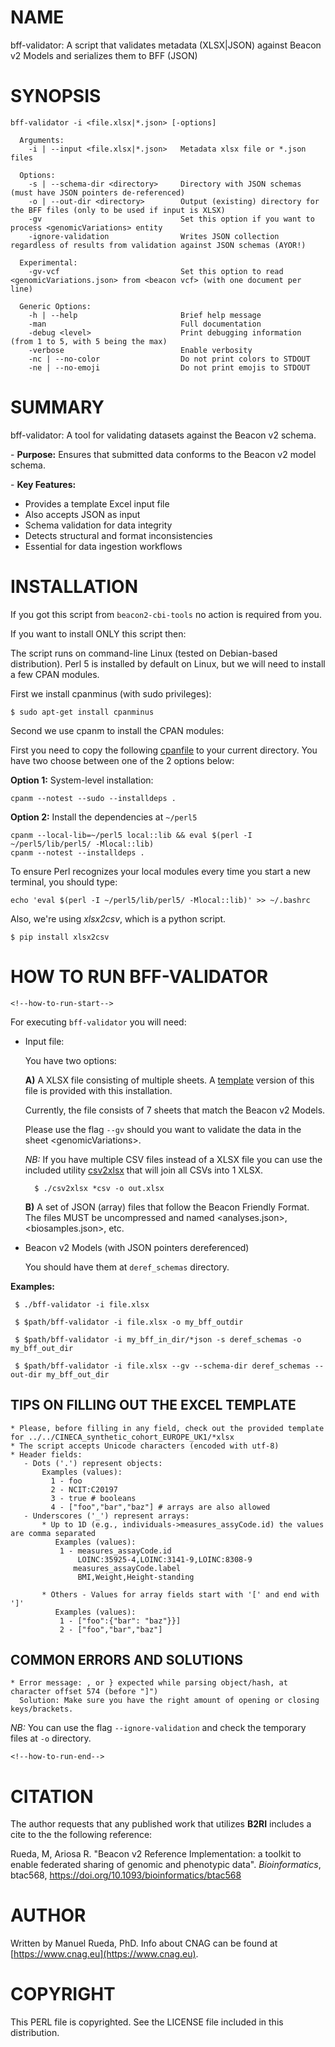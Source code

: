# NAME

bff-validator: A script that validates metadata (XLSX|JSON) against Beacon v2 Models and serializes them to BFF (JSON)

# SYNOPSIS

    bff-validator -i <file.xlsx|*.json> [-options]

      Arguments:
        -i | --input <file.xlsx|*.json>   Metadata xlsx file or *.json files

      Options:
        -s | --schema-dir <directory>     Directory with JSON schemas (must have JSON pointers de-referenced)
        -o | --out-dir <directory>        Output (existing) directory for the BFF files (only to be used if input is XLSX)
        -gv                               Set this option if you want to process <genomicVariations> entity
        -ignore-validation                Writes JSON collection regardless of results from validation against JSON schemas (AYOR!)

      Experimental:
        -gv-vcf                           Set this option to read <genomicVariations.json> from <beacon vcf> (with one document per line)

      Generic Options:
        -h | --help                       Brief help message
        -man                              Full documentation
        -debug <level>                    Print debugging information (from 1 to 5, with 5 being the max)
        -verbose                          Enable verbosity
        -nc | --no-color                  Do not print colors to STDOUT
        -ne | --no-emoji                  Do not print emojis to STDOUT

# SUMMARY

bff-validator: A tool for validating datasets against the Beacon v2 schema.

\- **Purpose:** Ensures that submitted data conforms to the Beacon v2 model schema.

\- **Key Features:**
  - Provides a template Excel input file
  - Also accepts JSON as input
  - Schema validation for data integrity
  - Detects structural and format inconsistencies
  - Essential for data ingestion workflows

# INSTALLATION

If you got this script from `beacon2-cbi-tools` no action is required from you.

If you want to install ONLY this script then:

The script runs on command-line Linux (tested on Debian-based distribution). Perl 5 is installed by default on Linux,
but we will need to install a few CPAN modules.

First we install cpanminus (with sudo privileges):

    $ sudo apt-get install cpanminus

Second we use cpanm to install the CPAN modules:

First you need to copy the following [cpanfile](https://raw.githubusercontent.com/mrueda/beacon2-cbi-tools/main/cpanfile) to your current directory.  You have two choose between one of the 2 options below:

**Option 1:** System-level installation:

    cpanm --notest --sudo --installdeps .

**Option 2:** Install the dependencies at `~/perl5`

    cpanm --local-lib=~/perl5 local::lib && eval $(perl -I ~/perl5/lib/perl5/ -Mlocal::lib)
    cpanm --notest --installdeps .

To ensure Perl recognizes your local modules every time you start a new terminal, you should type:

    echo 'eval $(perl -I ~/perl5/lib/perl5/ -Mlocal::lib)' >> ~/.bashrc

Also, we're using _xlsx2csv_, which is a python script.

    $ pip install xlsx2csv

# HOW TO RUN BFF-VALIDATOR

    <!--how-to-run-start-->

For executing `bff-validator` you will need:

- Input file:

    You have two options:

    **A)** A XLSX file consisting of multiple sheets. A [template](https://metacpan.org/pod/Beacon-v2-Models_template.xlsx) version of this file is provided with this installation.

    Currently, the file consists of 7 sheets that match the Beacon v2 Models.

    Please use the flag `--gv` should you want to validate the data in the sheet &lt;genomicVariations>.

    _NB:_ If you have multiple CSV files instead of a XLSX file you can use the included utility [csv2xlsx](https://github.com/EGA-archive/beacon2-cbi-tools/blob/main/utils/models2xlsx/csv2xlsx) that will join all CSVs into 1 XLSX.

        $ ./csv2xlsx *csv -o out.xlsx

    **B)** A set of JSON (array) files that follow the Beacon Friendly Format. The files MUST be uncompressed and named &lt;analyses.json>, &lt;biosamples.json>, etc.

- Beacon v2 Models (with JSON pointers dereferenced)

    You should have them at `deref_schemas` directory.

**Examples:**

     $ ./bff-validator -i file.xlsx

     $ $path/bff-validator -i file.xlsx -o my_bff_outdir

     $ $path/bff-validator -i my_bff_in_dir/*json -s deref_schemas -o my_bff_out_dir 

     $ $path/bff-validator -i file.xlsx --gv --schema-dir deref_schemas --out-dir my_bff_out_dir
    

## TIPS ON FILLING OUT THE EXCEL TEMPLATE

    * Please, before filling in any field, check out the provided template for ../../CINECA_synthetic_cohort_EUROPE_UK1/*xlsx
    * The script accepts Unicode characters (encoded with utf-8)
    * Header fields: 
       - Dots ('.') represent objects: 
           Examples (values):
             1 - foo
             2 - NCIT:C20197
             3 - true # booleans
             4 - ["foo","bar","baz"] # arrays are also allowed
       - Underscores ('_') represent arrays: 
           * Up to 1D (e.g., individuals->measures_assyCode.id) the values are comma separated
              Examples (values):
               1 - measures_assayCode.id
                   LOINC:35925-4,LOINC:3141-9,LOINC:8308-9
                  measures_assayCode.label
                   BMI,Weight,Height-standing
                   
           * Others - Values for array fields start with '[' and end with ']'
              Examples (values): 
               1 - ["foo":{"bar": "baz"}}]
               2 - ["foo","bar","baz"]

## COMMON ERRORS AND SOLUTIONS

    * Error message: , or } expected while parsing object/hash, at character offset 574 (before "]")
      Solution: Make sure you have the right amount of opening or closing keys/brackets.

_NB:_ You can use the flag `--ignore-validation` and check the temporary files at `-o` directory.

    <!--how-to-run-end-->

# CITATION

The author requests that any published work that utilizes **B2RI** includes a cite to the the following reference:

Rueda, M, Ariosa R. "Beacon v2 Reference Implementation: a toolkit to enable federated sharing of genomic and phenotypic data". _Bioinformatics_, btac568, https://doi.org/10.1093/bioinformatics/btac568

# AUTHOR 

Written by Manuel Rueda, PhD. Info about CNAG can be found at [https://www.cnag.eu](https://www.cnag.eu).

# COPYRIGHT

This PERL file is copyrighted. See the LICENSE file included in this distribution.
